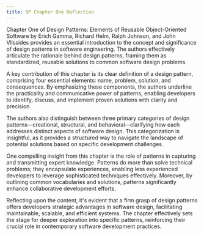```yaml
---
title: DP Chapter One Reflection
---
```


Chapter One of Design Patterns: Elements of Reusable Object-Oriented Software by Erich Gamma, Richard Helm, Ralph Johnson, and John Vlissides provides an essential introduction to the concept and significance of design patterns in software engineering. The authors effectively articulate the rationale behind design patterns, framing them as standardized, reusable solutions to common software design problems.

A key contribution of this chapter is its clear definition of a design pattern, comprising four essential elements: name, problem, solution, and consequences. By emphasizing these components, the authors underline the practicality and communicative power of patterns, enabling developers to identify, discuss, and implement proven solutions with clarity and precision.

The authors also distinguish between three primary categories of design patterns—creational, structural, and behavioral—clarifying how each addresses distinct aspects of software design. This categorization is insightful, as it provides a structured way to navigate the landscape of potential solutions based on specific development challenges.

One compelling insight from this chapter is the role of patterns in capturing and transmitting expert knowledge. Patterns do more than solve technical problems; they encapsulate experiences, enabling less experienced developers to leverage sophisticated techniques effectively. Moreover, by outlining common vocabularies and solutions, patterns significantly enhance collaborative development efforts.

Reflecting upon the content, it's evident that a firm grasp of design patterns offers developers strategic advantages in software design, facilitating maintainable, scalable, and efficient systems. The chapter effectively sets the stage for deeper exploration into specific patterns, reinforcing their crucial role in contemporary software development practices.
